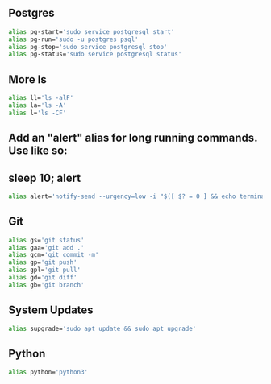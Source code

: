 ## Postgres
```bash
alias pg-start='sudo service postgresql start'
alias pg-run='sudo -u postgres psql'
alias pg-stop='sudo service postgresql stop'
alias pg-status='sudo service postgresql status'
```

## More ls
```bash
alias ll='ls -alF'
alias la='ls -A'
alias l='ls -CF'
```

## Add an "alert" alias for long running commands.  Use like so:
## sleep 10; alert
```bash
alias alert='notify-send --urgency=low -i "$([ $? = 0 ] && echo terminal || echo error)" "$(history|tail -n1|sed -e '\''s/^\s*[0-9]\+\s*//;s/[;&|]\s*alert$//'\'')"'
```

## Git
```bash
alias gs='git status'
alias gaa='git add .'
alias gcm='git commit -m'
alias gp='git push'
alias gpl='git pull'
alias gd='git diff'
alias gb='git branch'
```

## System Updates
```bash
alias supgrade='sudo apt update && sudo apt upgrade'
```

## Python
```bash
alias python='python3'
```
